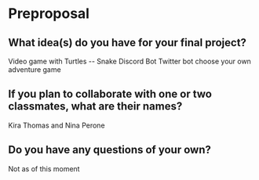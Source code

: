 # Preproposal

## What idea(s) do you have for your final project?

Video game with Turtles -- Snake 
Discord Bot 
Twitter bot
choose your own adventure game

## If you plan to collaborate with one or two classmates, what are their names?
Kira Thomas and Nina Perone 

## Do you have any questions of your own?

Not as of this moment 
